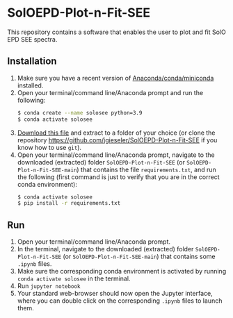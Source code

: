 # SolOEPD-Plot-n-Fit-SEE
 This repository contains a software that enables the user to plot and fit SolO EPD SEE spectra. 

## Installation 
1. Make sure you have a recent version of [Anaconda/conda/miniconda](https://www.anaconda.com/products/distribution) installed. 
2. Open your terminal/command line/Anaconda prompt and run the following:
    ``` bash
    $ conda create --name solosee python=3.9
    $ conda activate solosee
    ```
3. [Download this file](https://github.com/jgieseler/SolOEPD-Plot-n-Fit-SEE/archive/refs/heads/main.zip) and extract to a folder of your choice (or clone the repository https://github.com/jgieseler/SolOEPD-Plot-n-Fit-SEE if you know how to use `git`).
6. Open your terminal/command line/Anaconda prompt, navigate to the downloaded (extracted) folder `SolOEPD-Plot-n-Fit-SEE` (or `SolOEPD-Plot-n-Fit-SEE-main`) that contains the file `requirements.txt`, and run the following (first command is just to verify that you are in the correct conda environment):
    ``` bash
    $ conda activate solosee
    $ pip install -r requirements.txt
    ```


## Run 
1. Open your terminal/command line/Anaconda prompt.
2. In the terminal, navigate to the downloaded (extracted) folder `SolOEPD-Plot-n-Fit-SEE` (or `SolOEPD-Plot-n-Fit-SEE-main`) that contains some `.ipynb` files.
3. Make sure the corresponding conda environment is activated by running `conda activate solosee` in the terminal.
4. Run `jupyter notebook`
5. Your standard web-browser should now open the Jupyter interface, where you can double click on the corresponding `.ipynb` files to launch them.
